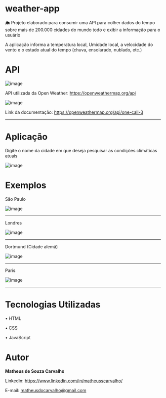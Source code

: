 # weather-app
🌦 Projeto elaborado para consumir uma API para colher dados do tempo sobre mais de 200.000 cidades do mundo todo e exibir a informação para o usuário

A aplicação informa a temperatura local, Umidade local, a velocidade do vento e o estado atual do tempo (chuva, ensolarado, nublado, etc.)

# API 

![image](https://user-images.githubusercontent.com/73304785/230393129-be9028c4-4b0f-428d-a76b-d8287c3ab0ea.png)

 API utilizada da Open Weather: https://openweathermap.org/api


![image](https://user-images.githubusercontent.com/73304785/230391800-4ec237cc-1722-4051-b106-7c8262bb5268.png)

Link da documentação: https://openweathermap.org/api/one-call-3

<hr>

# Aplicação

Digite o nome da cidade em que deseja pesquisar as condições climáticas atuais

![image](https://user-images.githubusercontent.com/73304785/230994743-74dcdb5a-f0ed-48b5-afb9-b88d8fb3e741.png)


# Exemplos

São Paulo

![image](https://user-images.githubusercontent.com/73304785/230995244-257aac9f-496a-4f28-abf6-5fefcc5a9f40.png)


<hr>

Londres

![image](https://user-images.githubusercontent.com/73304785/230995361-2d187ea6-132b-4c5a-947c-34088b5a3ee2.png)

<hr>

Dortmund (Cidade alemã)

![image](https://user-images.githubusercontent.com/73304785/230995595-9fc2b5b1-c065-428c-9091-d6a58d47a535.png)


<hr>

Paris

![image](https://user-images.githubusercontent.com/73304785/230995868-858e9d3c-6316-42a4-8e01-19fee76c2907.png)

<hr>

# Tecnologias Utilizadas

• HTML

• CSS

• JavaScript

# Autor

<b>Matheus de Souza Carvalho</b>


Linkedin: 
https://www.linkedin.com/in/matheusscarvalho/


E-mail:
matheusdocarvalho@gmail.com

